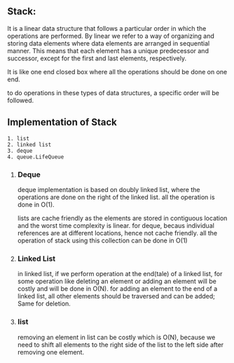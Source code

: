 ## Stack:

It is a linear data structure that follows a particular order in which the operations are performed.
By linear we refer to a way of organizing and storing data elements where data elements are arranged in sequential manner.
This means that each element has a unique predecessor and successor, except for the first and last elements, respectively.

It is like one end closed box where all the operations should be done on one end.

to do operations in these types of data structures, a specific order will be followed.

## Implementation of Stack

    1. list
    2. linked list
    3. deque
    4. queue.LifeQueue

1. ### Deque

   deque implementation is based on doubly linked list, where the operations are done on the right of the linked list.
   all the operation is done in O(1).

   lists are cache friendly as the elements are stored in contiguous location and the worst time complexity is linear.
   for deque, becaus individual references are at different locations, hence not cache friendly.
   all the operation of stack using this collection can be done in O(1)

2. ### Linked List

   in linked list, if we perform operation at the end(tale) of a linked list, for some operation like deleting an element or adding an element will be costly and will be done in O(N).
   for adding an element to the end of a linked list, all other elements should be traversed and can be added; Same for deletion.

3. ### list
   removing an element in list can be costly which is O(N), because we need to shift all elements to the right side of the list to the left side after removing one element.
